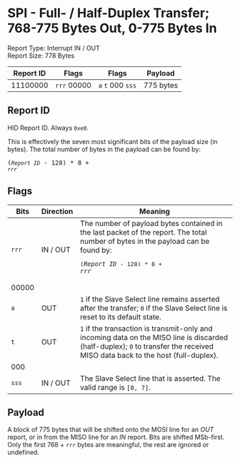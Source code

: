 
# SPI - Full- / Half-Duplex Transfer; 768-775 Bytes Out, 0-775 Bytes In
Report Type: Interrupt IN / OUT<br />
Report Size: 778 Bytes

| Report ID | Flags | Flags | Payload |
|-----------|-------|-------|---------|
| 11100000 | `rrr`&nbsp;00000 | `a`&nbsp;`t`&nbsp;000&nbsp;`sss` | 775 bytes |

## Report ID
HID Report ID.  Always `0xe0`.

This is effectively the seven most significant bits of the payload size (in bytes).  The total number of bytes in the payload can be found by: <pre>(*`Report ID`* - 128) * 8 + *`rrr`*</pre>

## Flags
| Bits  | Direction | Meaning |
|-------|-----------|---------|
| `rrr` | IN / OUT  | The number of payload bytes contained in the last packet of the report.  The total number of bytes in the payload can be found by: <pre>(*`Report ID`* - 128) * 8 + *`rrr`*</pre> |
| 00000 |          |                                                                       |
| `a`   | OUT      | `1` if the Slave Select line remains asserted after the transfer; `0` if the Slave Select line is reset to its default state. |
| `t`   | OUT      | `1` if the transaction is transmit-only and incoming data on the MISO line is discarded (half-duplex); `0` to transfer the received MISO data back to the host (full-duplex). |
| 000   |          |                                                                       |
| `sss` | IN / OUT | The Slave Select line that is asserted.  The valid range is `[0, 7]`. |

## Payload
A block of 775 bytes that will be shifted onto the MOSI line for an *OUT* report, or in from the MISO line for an *IN* report.  Bits are shifted MSb-first.  Only the first 768 + *`rrr`* bytes are meaningful, the rest are ignored or undefined.
